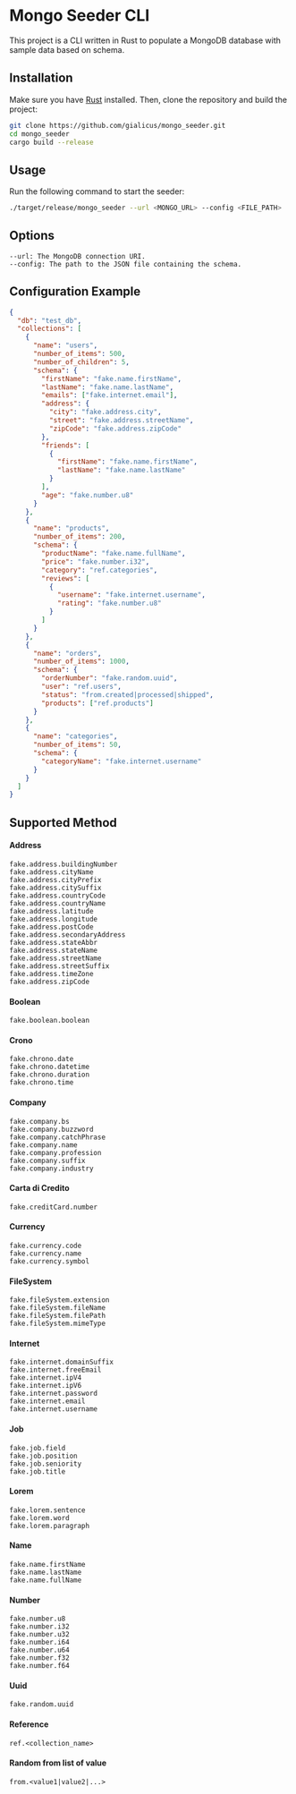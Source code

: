 # Mongo Seeder CLI

This project is a CLI written in Rust to populate a MongoDB database with sample data based on schema.

## Installation

Make sure you have [Rust](https://www.rust-lang.org/) installed. Then, clone the repository and build the project:

```sh
git clone https://github.com/gialicus/mongo_seeder.git
cd mongo_seeder
cargo build --release
```

## Usage

Run the following command to start the seeder:

```sh
./target/release/mongo_seeder --url <MONGO_URL> --config <FILE_PATH>
```

## Options

```
--url: The MongoDB connection URI.
--config: The path to the JSON file containing the schema.
```

## Configuration Example

```json
{
  "db": "test_db",
  "collections": [
    {
      "name": "users",
      "number_of_items": 500,
      "number_of_children": 5,
      "schema": {
        "firstName": "fake.name.firstName",
        "lastName": "fake.name.lastName",
        "emails": ["fake.internet.email"],
        "address": {
          "city": "fake.address.city",
          "street": "fake.address.streetName",
          "zipCode": "fake.address.zipCode"
        },
        "friends": [
          {
            "firstName": "fake.name.firstName",
            "lastName": "fake.name.lastName"
          }
        ],
        "age": "fake.number.u8"
      }
    },
    {
      "name": "products",
      "number_of_items": 200,
      "schema": {
        "productName": "fake.name.fullName",
        "price": "fake.number.i32",
        "category": "ref.categories",
        "reviews": [
          {
            "username": "fake.internet.username",
            "rating": "fake.number.u8"
          }
        ]
      }
    },
    {
      "name": "orders",
      "number_of_items": 1000,
      "schema": {
        "orderNumber": "fake.random.uuid",
        "user": "ref.users",
        "status": "from.created|processed|shipped",
        "products": ["ref.products"]
      }
    },
    {
      "name": "categories",
      "number_of_items": 50,
      "schema": {
        "categoryName": "fake.internet.username"
      }
    }
  ]
}
```

## Supported Method

#### Address

```
fake.address.buildingNumber
fake.address.cityName
fake.address.cityPrefix
fake.address.citySuffix
fake.address.countryCode
fake.address.countryName
fake.address.latitude
fake.address.longitude
fake.address.postCode
fake.address.secondaryAddress
fake.address.stateAbbr
fake.address.stateName
fake.address.streetName
fake.address.streetSuffix
fake.address.timeZone
fake.address.zipCode
```

#### Boolean

```
fake.boolean.boolean
```

#### Crono

```
fake.chrono.date
fake.chrono.datetime
fake.chrono.duration
fake.chrono.time
```

#### Company

```
fake.company.bs
fake.company.buzzword
fake.company.catchPhrase
fake.company.name
fake.company.profession
fake.company.suffix
fake.company.industry
```

#### Carta di Credito

```
fake.creditCard.number
```

#### Currency

```
fake.currency.code
fake.currency.name
fake.currency.symbol
```

#### FileSystem

```
fake.fileSystem.extension
fake.fileSystem.fileName
fake.fileSystem.filePath
fake.fileSystem.mimeType
```

#### Internet

```
fake.internet.domainSuffix
fake.internet.freeEmail
fake.internet.ipV4
fake.internet.ipV6
fake.internet.password
fake.internet.email
fake.internet.username
```

#### Job

```
fake.job.field
fake.job.position
fake.job.seniority
fake.job.title
```

#### Lorem

```
fake.lorem.sentence
fake.lorem.word
fake.lorem.paragraph
```

#### Name

```
fake.name.firstName
fake.name.lastName
fake.name.fullName
```

#### Number

```
fake.number.u8
fake.number.i32
fake.number.u32
fake.number.i64
fake.number.u64
fake.number.f32
fake.number.f64
```

#### Uuid

```
fake.random.uuid
```

#### Reference

```
ref.<collection_name>
```

#### Random from list of value

```
from.<value1|value2|...>
```
